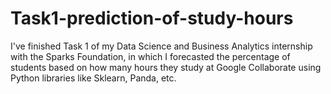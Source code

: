 # Task1-prediction-of-study-hours
I've finished Task 1 of my Data Science and Business Analytics internship with the Sparks Foundation, in which I forecasted the percentage of students based on how many hours they study at Google Collaborate using Python libraries like Sklearn, Panda, etc.
